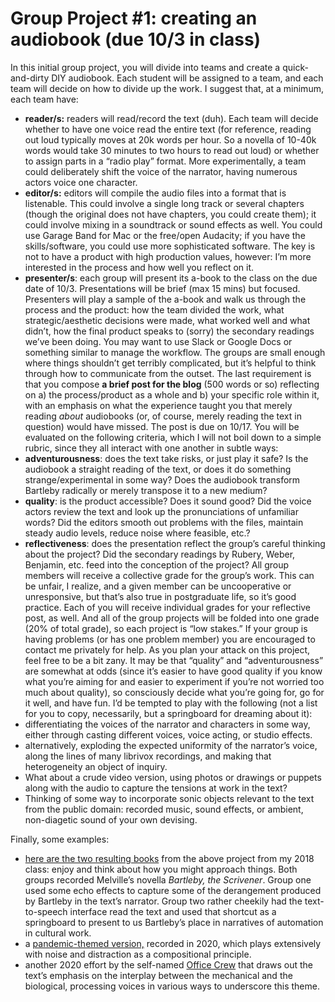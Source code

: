 # Group Project #1: creating an audiobook (due 10/3 in class)
In this initial group project, you will divide into teams and create a quick-and-dirty DIY audiobook. Each student will be assigned to a team, and each team will decide on how to divide up the work. I suggest that, at a minimum, each team have:
* **reader/s:** readers will read/record the text (duh). Each team will decide whether to have one voice read the entire text (for reference, reading out loud typically moves at 20k words per hour. So a novella of 10-40k words would take 30 minutes to two hours to read out loud) or whether to assign parts in a “radio play” format. More experimentally, a team could deliberately shift the voice of the narrator, having numerous actors voice one character.
* **editor/s:** editors will compile the audio files into a format that is listenable. This could involve a single long track or several chapters (though the original does not have chapters, you could create them); it could involve mixing in a soundtrack or sound effects as well. You could use Garage Band for Mac or the free/open Audacity; if you have the skills/software, you could use more sophisticated software. The key is not to have a product with high production values, however: I’m more interested in the process and how well you reflect on it.
* **presenter/s**: each group will present its a-book to the class on the due date of 10/3. Presentations will be brief (max 15 mins) but focused. Presenters will play a sample of the a-book and walk us through the process and the product: how the team divided the work, what strategic/aesthetic decisions were made, what worked well and what didn’t, how the final product speaks to (sorry) the secondary readings we’ve been doing.
You may want to use Slack or Google Docs or something similar to manage the workflow. The groups are small enough where things shouldn’t get terribly complicated, but it’s helpful to think through how to communicate from the outset.
The last requirement is that you compose **a brief post for the blog** (500 words or so) reflecting on a) the process/product as a whole and b) your specific role within it, with an emphasis on what the experience taught you that merely reading *about* audiobooks (or, of course, merely reading the text in question) would have missed. The post is due on 10/17.
You will be evaluated on the following criteria, which I will not boil down to a simple rubric, since they all interact with one another in subtle ways:
* **adventurousness**: does the text take risks, or just play it safe? Is the audiobook a straight reading of the text, or does it do something strange/experimental in some way? Does the audiobook transform Bartleby radically or merely transpose it to a new medium?
* **quality**: is the product accessible? Does it sound good? Did the voice actors review the text and look up the pronunciations of unfamiliar words? Did the editors smooth out problems with the files, maintain steady audio levels, reduce noise where feasible, etc.?
* **reflectiveness**: does the presentation reflect the group’s careful thinking about the project? Did the secondary readings by Rubery, Weber, Benjamin, etc. feed into the conception of the project?
All group members will receive a collective grade for the group’s work. This can be unfair, I realize, and a given member can be uncooperative or unresponsive, but that’s also true in postgraduate life, so it’s good practice. Each of you will receive individual grades for your reflective post, as well. And all of the group projects will be folded into one grade (20% of total grade), so each project is “low stakes.” If your group is having problems (or has one problem member) you are encouraged to contact me privately for help.
As you plan your attack on this project, feel free to be a bit zany. It may be that “quality” and “adventurousness” are somewhat at odds (since it’s easier to have good quality if you know what you’re aiming for and easier to experiment if you’re not worried too much about quality), so consciously decide what you’re going for, go for it well, and have fun. I’d be tempted to play with the following (not a list for you to copy, necessarily, but a springboard for dreaming about it):
* differentiating the voices of the narrator and characters in some way, either through casting different voices, voice acting, or studio effects.
* alternatively, exploding the expected uniformity of the narrator’s voice, along the lines of many librivox recordings, and making that heterogeneity an object of inquiry.
* What about a crude video version, using photos or drawings or puppets along with the audio to capture the tensions at work in the text?
* Thinking of some way to incorporate sonic objects relevant to the text from the public domain: recorded music, sound effects, or ambient, non-diagetic sound of your own devising.

Finally, some examples:

*  [here are the two resulting books](https://cuny907-my.sharepoint.com/:f:/g/personal/jeffrey_allred57_login_cuny_edu/EuYSzABVQENGlOf7-QbknFIBq09_eScSPlobPKZftTmSHw?e=8ggcfF)  from the above project from my 2018 class: enjoy and think about how you might approach things. Both groups recorded Melville’s novella *Bartleby, the Scrivener*. Group one used some echo effects to capture some of the derangement produced by Bartleby in the text’s narrator. Group two rather cheekily had the text-to-speech interface read the text and used that shortcut as a springboard to present to us Bartleby’s place in narratives of automation in cultural work.
* a [ pandemic-themed version,](https://soundcloud.com/martinglick/2020-bartleby)  recorded in 2020, which plays extensively with noise and distraction as a compositional principle.
* another 2020 effort  by the self-named [Office Crew](https://youtu.be/0bOuCUXAjgM) that draws out the text’s emphasis on the interplay between the mechanical and the biological, processing voices in various ways to underscore this theme.
